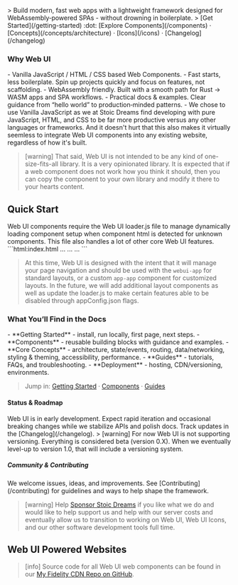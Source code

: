 <webui-data data-page-title="Web UI Framework" data-page-subtitle=""></webui-data>

<webui-sideimage src="https://cdn.myfi.ws/v/Vecteezy/cartoon-style-cloud-storage-data-processing-message.svg">
> Build modern, fast web apps with a lightweight framework designed for WebAssembly‑powered SPAs - without drowning in boilerplate.
> <webui-flex align="center" justify="center">[Get Started](/getting-started) :dot: [Explore Components](/components) · [Concepts](/concepts/architecture) · [Icons](/icons) · [Changelog](/changelog)</webui-flex>

### Why Web UI

<webui-page-segment elevation="10">
- Vanilla JavaScript / HTML / CSS based Web Components.
- Fast starts, less boilerplate. Spin up projects quickly and focus on features, not scaffolding.
- WebAssembly friendly. Built with a smooth path for Rust → WASM apps and SPA workflows.
- Practical docs & examples. Clear guidance from “hello world” to production‑minded patterns.
- We chose to use Vanilla JavaScript as we at Stoic Dreams find developing with pure JavaScript, HTML, and CSS to be far more productive versus any other languages or frameworks. And it doesn't hurt that this also makes it virtually seemless to integrate Web UI components into any existing website, regardless of how it's built.
</webui-page-segment>

> [warning] That said, Web UI is not intended to be any kind of one-size-fits-all library. It is a very opinionated library. It is expected that if a web component does not work how you think it should, then you can copy the component to your own library and modify it there to your hearts content.
</webui-sideimage>

## Quick Start

<webui-page-segment elevation="10">
Web UI components require the Web UI loader.js file to manage dynamically loading component setup when component html is detected for unknown components. This file also handles a lot of other core Web UI features.
</webui-page-segment>

<webui-page-segment>
```html:index.html
<html>
<head>
    ...
    <link href="https://cdn.myfi.ws/css/webui.min.css" rel="stylesheet" />
    <script src="https://cdn.myfi.ws/webui/loader.min.js"></script>
    ...
</head>
<body>
    <webui-app-config src="appConfig.json"></webui-app-config>
    <webui-app data-removeclass=".nav|open;.shared|open">
        ...
    </webui-app>
</body>
</html>
```
</webui-page-segment>

> At this time, Web UI is designed with the intent that it will manage your page navigation and should be used with the `webui-app` for standard layouts, or a custom `app-app` component for customized layouts.
> In the future, we will add additional layout components as well as update the loader.js to make certain features able to be disabled through appConfig.json flags.

<webui-sideimage reverse src="https://cdn.myfi.ws/v/Vecteezy/online-big-data-courses-illustration-exclusive-design.svg">

### What You’ll Find in the Docs

<webui-page-segment elevation="10">
- **Getting Started** - install, run locally, first page, next steps.
- **Components** - reusable building blocks with guidance and examples.
- **Core Concepts** - architecture, state/events, routing, data/networking, styling & theming, accessibility, performance.
- **Guides** - tutorials, FAQs, and troubleshooting.
- **Deployment** - hosting, CDN/versioning, environments.
</webui-page-segment>

> <webui-flex align="center" justify="start">Jump in: [Getting Started](/getting-started) · [Components](/components) · [Guides](/guides/tutorials)</webui-flex>

#### Status & Roadmap

<webui-page-segment elevation="10">
Web UI is in early development. Expect rapid iteration and occasional breaking changes while we stabilize APIs and polish docs. Track updates in the [Changelog](/changelog).

</webui-page-segment>
> [warning] For now Web UI is not supporting versioning. Everything is considered beta (version 0.X). When we eventually level-up to version 1.0, that will include a versioning system.
</webui-sideimage>

<webui-sideimage src="https://cdn.myfi.ws/v/Vecteezy/filling-completed-not-completed-marking-important-dates-and.svg">

##### Community & Contributing

<webui-page-segment elevation="10">
We welcome issues, ideas, and improvements. See [Contributing](/contributing) for guidelines and ways to help shape the framework.
</webui-page-segment>

> [warning] Help [Sponsor Stoic Dreams](https://github.com/sponsors/StoicDreams) if you like what we do and would like to help support us and help with our server costs and eventually allow us to transition to working on Web UI, Web UI Icons, and our other software development tools full time.
</webui-sideimage>

## Web UI Powered Websites

<webui-cards card-width="500" elevation="n10" src="/cards/webui-powered-websites.json" theme="tertiary"></webui-cards>

> [info] Source code for all Web UI web components can be found in our [My Fidelity CDN Repo on GitHub](https://github.com/StoicDreams/MyFiCDN/tree/main/cdn/webui).
